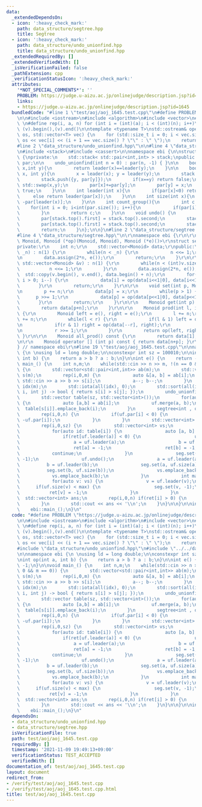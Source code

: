 ```yaml
---
data:
  _extendedDependsOn:
  - icon: ':heavy_check_mark:'
    path: data_structure/segtree.hpp
    title: Segtree
  - icon: ':heavy_check_mark:'
    path: data_structure/undo_unionfind.hpp
    title: data_structure/undo_unionfind.hpp
  _extendedRequiredBy: []
  _extendedVerifiedWith: []
  _isVerificationFailed: false
  _pathExtension: cpp
  _verificationStatusIcon: ':heavy_check_mark:'
  attributes:
    '*NOT_SPECIAL_COMMENTS*': ''
    PROBLEM: https://judge.u-aizu.ac.jp/onlinejudge/description.jsp?id=1645
    links:
    - https://judge.u-aizu.ac.jp/onlinejudge/description.jsp?id=1645
  bundledCode: "#line 1 \"test/aoj/aoj_1645.test.cpp\"\n#define PROBLEM \"https://judge.u-aizu.ac.jp/onlinejudge/description.jsp?id=1645\"\
    \n\n#include <iostream>\n#include <algorithm>\n#include <vector>\n#include <numeric>\n\
    \ \n#define rep(i, a, n) for (int i = (int)(a); i < (int)(n); i++)\n#define all(v)\
    \ (v).begin(),(v).end()\n\ntemplate <typename T>\nstd::ostream& operator<<(std::ostream&\
    \ os, std::vector<T> vec) {\n    for (std::size_t i = 0; i < vec.size(); i++)\
    \ os << vec[i] << (i + 1 == vec.size() ? \"\" : \" \");\n    return os;\n}\n\n\
    #line 2 \"data_structure/undo_unionfind.hpp\"\n\n#line 4 \"data_structure/undo_unionfind.hpp\"\
    \n#include <stack>\n#include <cassert>\n\nnamespace ebi {\n\nstruct undo_unionfind\
    \ {\nprivate:\n    std::stack< std::pair<int,int> > stack;\npublic:\n    std::vector<int>\
    \ par;\n\n    undo_unionfind(int n = 0) : par(n, -1) { }\n\n    bool same(int\
    \ x,int y){\n        return leader(x)==leader(y);\n    }\n\n    bool merge(int\
    \ x, int y){\n        x = leader(x); y = leader(y);\n        stack.push({x, par[x]});\n\
    \        stack.push({y, par[y]});\n        if(x==y) return false;\n        if(par[x]>par[y])\
    \ std::swap(x,y);\n        par[x]+=par[y];\n        par[y] = x;\n        return\
    \ true;\n    }\n\n    int leader(int x){\n        if(par[x]<0) return x;\n   \
    \     else return leader(par[x]);\n    }\n\n    int size(int x){\n        return\
    \ -par[leader(x)];\n    }\n\n    int count_group(){\n        int c = 0;\n    \
    \    for(int i = 0; i<int(par.size()); i++){\n            if(par[i]<0) c++; \n\
    \        }\n        return c;\n    }\n\n    void undo() {\n        assert(!stack.empty());\n\
    \        par[stack.top().first] = stack.top().second;\n        stack.pop();\n\
    \        par[stack.top().first] = stack.top().second;\n        stack.pop();\n\
    \        return;\n    }\n};\n\n}\n#line 2 \"data_structure/segtree.hpp\"\n\r\n\
    #line 4 \"data_structure/segtree.hpp\"\n\r\nnamespace ebi {\r\n\r\ntemplate<class\
    \ Monoid, Monoid (*op)(Monoid, Monoid), Monoid (*e)()>\r\nstruct segtree {\r\n\
    private:\r\n    int n;\r\n    std::vector<Monoid> data;\r\npublic:\r\n    segtree(int\
    \ _n) : n(1) {\r\n        while(n < _n) {\r\n            n <<= 1;\r\n        }\r\
    \n        data.assign(2*n, e());\r\n        return;\r\n    }\r\n\r\n    segtree(const\
    \ std::vector<Monoid> &v) : n(1) {\r\n        while(n < (int)v.size()) {\r\n \
    \           n <<= 1;\r\n        }\r\n        data.assign(2*n, e());\r\n      \
    \  std::copy(v.begin(), v.end(), data.begin() + n);\r\n        for(int i = n-1;\
    \ i > 0; i--) {\r\n            data[i] = op(data[i<<1|0], data[i<<1|1]);\r\n \
    \       }\r\n        return;\r\n    }\r\n\r\n    void set(int p, Monoid x) {\r\
    \n        p += n;\r\n        data[p] = x;\r\n        while(p > 1) {\r\n      \
    \      p >>= 1;\r\n            data[p] = op(data[p<<1|0], data[p<<1|1]);\r\n \
    \       }\r\n        return;\r\n    }\r\n\r\n    Monoid get(int p) const {\r\n\
    \        return data[p+n];\r\n    }\r\n\r\n    Monoid prod(int l, int r) const\
    \ {\r\n        Monoid left = e(), right = e();\r\n        l += n;\r\n        r\
    \ += n;\r\n        while(l < r) {\r\n            if(l & 1) left = op(left, data[l++]);\r\
    \n            if(r & 1) right = op(data[--r], right);\r\n            l >>= 1;\r\
    \n            r >>= 1;\r\n        }\r\n        return op(left, right);\r\n   \
    \ }\r\n\r\n    Monoid all_prod() const {\r\n        return data[1];\r\n    }\r\
    \n\r\n    Monoid operator [] (int p) const { return data[n+p]; }\r\n};\r\n\r\n\
    } // namespace ebi\r\n#line 19 \"test/aoj/aoj_1645.test.cpp\"\n\nnamespace ebi\
    \ {\n \nusing ld = long double;\n\nconstexpr int sz = 100010;\n\nint op(int a,\
    \ int b) {\n    return a > b ? a : b;\n}\n\nint e() {\n    return -1;\n}\n\nvoid\
    \ main_() {\n    int n,m;\n    while(std::cin >> n >> m, !(n == 0 && m == 0))\
    \ {\n        std::vector<std::pair<int,int>> ab(m);\n        std::vector<int>\
    \ s(m);\n        rep(i,0,m) {\n            auto &[a, b] = ab[i];\n           \
    \ std::cin >> a >> b >> s[i];\n            a--; b--;\n        }\n        std::vector<int>\
    \ idx(m);\n        std::iota(all(idx), 0);\n        std::sort(all(idx), [&](int\
    \ i, int j) -> bool { return s[i] > s[j]; });\n        undo_unionfind uf(n);\n\
    \        std::vector table(sz, std::vector<int>());\n        for(auto i: idx)\
    \ {\n            auto [a,b] = ab[i];\n            uf.merge(a, b);\n          \
    \  table[s[i]].emplace_back(i);\n        }\n        segtree<int , op, e> seg(n);\n\
    \        rep(i,0,n) {\n            if(uf.par[i] < 0) {\n                seg.set(i,\
    \ -uf.par[i]);\n            }\n        }\n        std::vector<int> ret(n, 1);\n\
    \        rep(i,0,sz) {\n            std::vector<int> vs;\n            std::reverse(all(table[i]));\n\
    \            for(auto id: table[i]) {\n                auto [a, b] = ab[id];\n\
    \                if(ret[uf.leader(a)] < 0) {\n                    uf.undo();\n\
    \                    a = uf.leader(a);\n                    b = uf.leader(b);\n\
    \                    ret[a] = -1;\n                    ret[b] = -1;\n        \
    \            continue;\n                }\n                seg.set(uf.leader(a),\
    \ -1);\n                uf.undo();\n                a = uf.leader(a);\n      \
    \          b = uf.leader(b);\n                seg.set(a, uf.size(a));\n      \
    \          seg.set(b, uf.size(b));\n                vs.emplace_back(a);\n    \
    \            vs.emplace_back(b);\n            }\n            int max = seg.all_prod();\n\
    \            for(auto v: vs) {\n                v = uf.leader(v);\n          \
    \      if(uf.size(v) < max) {\n                    seg.set(v, -1);\n         \
    \           ret[v] = -1;\n                }\n            }\n        }\n      \
    \  std::vector<int> ans;\n        rep(i,0,n) if(ret[i] > 0) {\n            ans.emplace_back(i+1);\n\
    \        }\n        std::cout << ans << '\\n';\n    }\n}\n\n}\n\nint main() {\n\
    \    ebi::main_();\n}\n"
  code: "#define PROBLEM \"https://judge.u-aizu.ac.jp/onlinejudge/description.jsp?id=1645\"\
    \n\n#include <iostream>\n#include <algorithm>\n#include <vector>\n#include <numeric>\n\
    \ \n#define rep(i, a, n) for (int i = (int)(a); i < (int)(n); i++)\n#define all(v)\
    \ (v).begin(),(v).end()\n\ntemplate <typename T>\nstd::ostream& operator<<(std::ostream&\
    \ os, std::vector<T> vec) {\n    for (std::size_t i = 0; i < vec.size(); i++)\
    \ os << vec[i] << (i + 1 == vec.size() ? \"\" : \" \");\n    return os;\n}\n\n\
    #include \"data_structure/undo_unionfind.hpp\"\n#include \"../../data_structure/segtree.hpp\"\
    \n\nnamespace ebi {\n \nusing ld = long double;\n\nconstexpr int sz = 100010;\n\
    \nint op(int a, int b) {\n    return a > b ? a : b;\n}\n\nint e() {\n    return\
    \ -1;\n}\n\nvoid main_() {\n    int n,m;\n    while(std::cin >> n >> m, !(n ==\
    \ 0 && m == 0)) {\n        std::vector<std::pair<int,int>> ab(m);\n        std::vector<int>\
    \ s(m);\n        rep(i,0,m) {\n            auto &[a, b] = ab[i];\n           \
    \ std::cin >> a >> b >> s[i];\n            a--; b--;\n        }\n        std::vector<int>\
    \ idx(m);\n        std::iota(all(idx), 0);\n        std::sort(all(idx), [&](int\
    \ i, int j) -> bool { return s[i] > s[j]; });\n        undo_unionfind uf(n);\n\
    \        std::vector table(sz, std::vector<int>());\n        for(auto i: idx)\
    \ {\n            auto [a,b] = ab[i];\n            uf.merge(a, b);\n          \
    \  table[s[i]].emplace_back(i);\n        }\n        segtree<int , op, e> seg(n);\n\
    \        rep(i,0,n) {\n            if(uf.par[i] < 0) {\n                seg.set(i,\
    \ -uf.par[i]);\n            }\n        }\n        std::vector<int> ret(n, 1);\n\
    \        rep(i,0,sz) {\n            std::vector<int> vs;\n            std::reverse(all(table[i]));\n\
    \            for(auto id: table[i]) {\n                auto [a, b] = ab[id];\n\
    \                if(ret[uf.leader(a)] < 0) {\n                    uf.undo();\n\
    \                    a = uf.leader(a);\n                    b = uf.leader(b);\n\
    \                    ret[a] = -1;\n                    ret[b] = -1;\n        \
    \            continue;\n                }\n                seg.set(uf.leader(a),\
    \ -1);\n                uf.undo();\n                a = uf.leader(a);\n      \
    \          b = uf.leader(b);\n                seg.set(a, uf.size(a));\n      \
    \          seg.set(b, uf.size(b));\n                vs.emplace_back(a);\n    \
    \            vs.emplace_back(b);\n            }\n            int max = seg.all_prod();\n\
    \            for(auto v: vs) {\n                v = uf.leader(v);\n          \
    \      if(uf.size(v) < max) {\n                    seg.set(v, -1);\n         \
    \           ret[v] = -1;\n                }\n            }\n        }\n      \
    \  std::vector<int> ans;\n        rep(i,0,n) if(ret[i] > 0) {\n            ans.emplace_back(i+1);\n\
    \        }\n        std::cout << ans << '\\n';\n    }\n}\n\n}\n\nint main() {\n\
    \    ebi::main_();\n}\n"
  dependsOn:
  - data_structure/undo_unionfind.hpp
  - data_structure/segtree.hpp
  isVerificationFile: true
  path: test/aoj/aoj_1645.test.cpp
  requiredBy: []
  timestamp: '2021-11-09 19:49:13+09:00'
  verificationStatus: TEST_ACCEPTED
  verifiedWith: []
documentation_of: test/aoj/aoj_1645.test.cpp
layout: document
redirect_from:
- /verify/test/aoj/aoj_1645.test.cpp
- /verify/test/aoj/aoj_1645.test.cpp.html
title: test/aoj/aoj_1645.test.cpp
---
```

